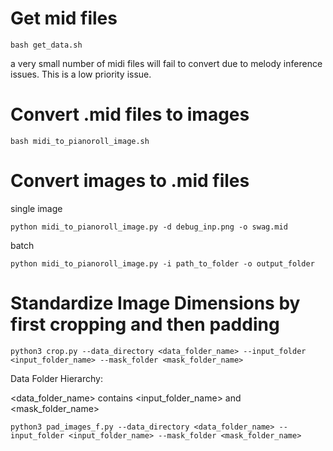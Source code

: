 # Get mid files
```
bash get_data.sh
```
a very small number of midi files will fail to convert due to melody inference issues. This is a low priority issue.

# Convert .mid files to images
```
bash midi_to_pianoroll_image.sh
```

# Convert images to .mid files
single image
```
python midi_to_pianoroll_image.py -d debug_inp.png -o swag.mid
```

batch
```
python midi_to_pianoroll_image.py -i path_to_folder -o output_folder
```

# Standardize Image Dimensions by first cropping and then padding

```
python3 crop.py --data_directory <data_folder_name> --input_folder <input_folder_name> --mask_folder <mask_folder_name>
```

Data Folder Hierarchy:

<data_folder_name>  contains  <input_folder_name>  and  <mask_folder_name> 

```
python3 pad_images_f.py --data_directory <data_folder_name> --input_folder <input_folder_name> --mask_folder <mask_folder_name>

